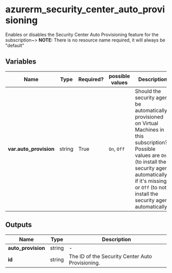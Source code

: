 # azurerm_security_center_auto_provisioning

Enables or disables the Security Center Auto Provisioning feature for the subscription~> **NOTE:** There is no resource name required, it will always be "default"

## Variables

| Name | Type | Required? |  possible values |  Description |
| ---- | ---- | --------- |  ----------- | ----------- |
| **var.auto_provision** | string | True | `On`, `Off`  |  Should the security agent be automatically provisioned on Virtual Machines in this subscription? Possible values are `On` (to install the security agent automatically, if it's missing) or `Off` (to not install the security agent automatically). | 



## Outputs

| Name | Type | Description |
| ---- | ---- | --------- | 
| **auto_provision** | string  | - | 
| **id** | string  | The ID of the Security Center Auto Provisioning. | 